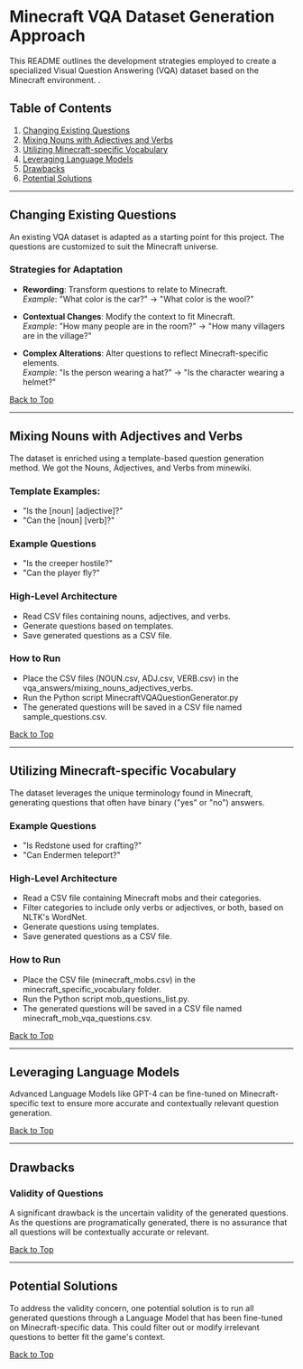 # Minecraft VQA Dataset Generation Approach

This README outlines the development strategies employed to create a specialized Visual Question Answering (VQA) dataset based on the Minecraft environment. .

## Table of Contents
1. [Changing Existing Questions](#changing-existing-questions)
2. [Mixing Nouns with Adjectives and Verbs](#mixing-nouns-with-adjectives-and-verbs)
3. [Utilizing Minecraft-specific Vocabulary](#utilizing-minecraft-specific-vocabulary)
4. [Leveraging Language Models](#leveraging-language-models)
5. [Drawbacks](#drawbacks)
6. [Potential Solutions](#potential-solutions)

---

## Changing Existing Questions

An existing VQA dataset is adapted as a starting point for this project. The questions are customized to suit the Minecraft universe.

### Strategies for Adaptation
- **Rewording**: Transform questions to relate to Minecraft.  
  *Example*: "What color is the car?" → "What color is the wool?"
  
- **Contextual Changes**: Modify the context to fit Minecraft.  
  *Example*: "How many people are in the room?" → "How many villagers are in the village?"
  
- **Complex Alterations**: Alter questions to reflect Minecraft-specific elements.  
  *Example*: "Is the person wearing a hat?" → "Is the character wearing a helmet?"

[Back to Top](#table-of-contents)

---

## Mixing Nouns with Adjectives and Verbs

The dataset is enriched using a template-based question generation method. We got the Nouns, Adjectives, and Verbs from minewiki.

### Template Examples:
- "Is the [noun] [adjective]?"
- "Can the [noun] [verb]?"

### Example Questions
- "Is the creeper hostile?"
- "Can the player fly?"

### High-Level Architecture
- Read CSV files containing nouns, adjectives, and verbs.
- Generate questions based on templates.
- Save generated questions as a CSV file.
### How to Run
- Place the CSV files (NOUN.csv, ADJ.csv, VERB.csv) in the vqa_answers/mixing_nouns_adjectives_verbs.
- Run the Python script MinecraftVQAQuestionGenerator.py
- The generated questions will be saved in a CSV file named sample_questions.csv.

[Back to Top](#table-of-contents)

---

## Utilizing Minecraft-specific Vocabulary

The dataset leverages the unique terminology found in Minecraft, generating questions that often have binary ("yes" or "no") answers.

### Example Questions
- "Is Redstone used for crafting?"
- "Can Endermen teleport?"

### High-Level Architecture

- Read a CSV file containing Minecraft mobs and their categories.
- Filter categories to include only verbs or adjectives, or both, based on NLTK's WordNet.
- Generate questions using templates.
- Save generated questions as a CSV file.

### How to Run
- Place the CSV file (minecraft_mobs.csv) in the minecraft_specific_vocabulary folder.
- Run the Python script mob_questions_list.py.
- The generated questions will be saved in a CSV file named minecraft_mob_vqa_questions.csv.

[Back to Top](#table-of-contents)

---

## Leveraging Language Models

Advanced Language Models like GPT-4 can be fine-tuned on Minecraft-specific text to ensure more accurate and contextually relevant question generation.

[Back to Top](#table-of-contents)

---

## Drawbacks

### Validity of Questions

A significant drawback is the uncertain validity of the generated questions. As the questions are programatically generated, there is no assurance that all questions will be contextually accurate or relevant.

[Back to Top](#table-of-contents)

---

## Potential Solutions

To address the validity concern, one potential solution is to run all generated questions through a Language Model that has been fine-tuned on Minecraft-specific data. This could filter out or modify irrelevant questions to better fit the game's context.

[Back to Top](#table-of-contents)
